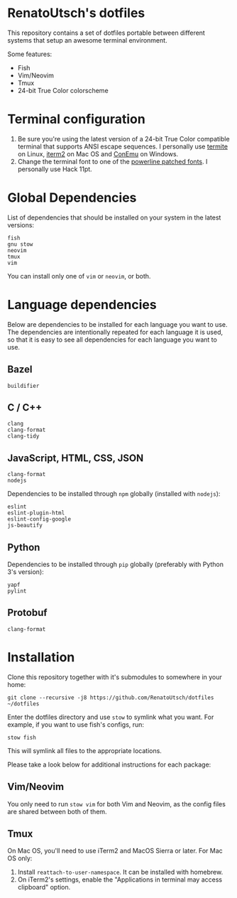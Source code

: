 # RenatoUtsch's dotfiles

This repository contains a set of dotfiles portable between different systems
that setup an awesome terminal environment.

Some features:

* Fish
* Vim/Neovim
* Tmux
* 24-bit True Color colorscheme

# Terminal configuration

1. Be sure you're using the latest version of a 24-bit True Color compatible
   terminal that supports ANSI escape sequences. I personally use
   [termite](https://github.com/thestinger/termite) on Linux,
   [iterm2](http://www.iterm2.com/) on Mac OS and
   [ConEmu](https://github.com/Maximus5/ConEmu) on Windows.
1. Change the terminal font to one of the
   [powerline patched fonts](https://github.com/powerline/fonts). I personally
   use Hack 11pt.

# Global Dependencies

List of dependencies that should be installed on your system in the latest
versions:

```
fish
gnu stow
neovim
tmux
vim
```

You can install only one of `vim` or `neovim`, or both.

# Language dependencies

Below are dependencies to be installed for each language you want to use. The
dependencies are intentionally repeated for each language it is used, so that it
is easy to see all dependencies for each language you want to use.

## Bazel

```
buildifier
```

## C / C++

```
clang
clang-format
clang-tidy
```

## JavaScript, HTML, CSS, JSON

```
clang-format
nodejs
```

Dependencies to be installed through `npm` globally (installed with `nodejs`):

```
eslint
eslint-plugin-html
eslint-config-google
js-beautify
```

## Python

Dependencies to be installed through `pip` globally (preferably with Python 3's
version):

```
yapf
pylint
```

## Protobuf

```
clang-format
```

# Installation

Clone this repository together with it's submodules to somewhere in your home:

```shell
git clone --recursive -j8 https://github.com/RenatoUtsch/dotfiles ~/dotfiles
```

Enter the dotfiles directory and use `stow` to symlink what you want. For
example, if you want to use fish's configs, run:

```shell
stow fish
```

This will symlink all files to the appropriate locations.

Please take a look below for additional instructions for each package:

## Vim/Neovim

You only need to run `stow vim` for both Vim and Neovim, as the config files are
shared between both of them.

## Tmux

On Mac OS, you'll need to use iTerm2 and MacOS Sierra or later. For Mac OS only:

1. Install `reattach-to-user-namespace`. It can be installed with homebrew.
1. On iTerm2's settings, enable the "Applications in terminal may access
   clipboard" option.

